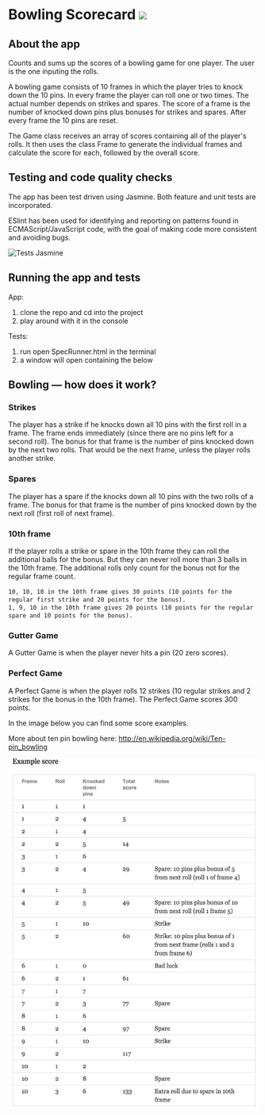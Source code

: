 Bowling Scorecard <a href="https://codeclimate.com/github/AlinaGoaga/BowlingScorecard/maintainability"><img src="https://api.codeclimate.com/v1/badges/ff3831ef5ce5bc3b8170/maintainability" /></a>
=================

## About the app

Counts and sums up the scores of a bowling game for one player. The user is the one inputing the rolls.

A bowling game consists of 10 frames in which the player tries to knock down the 10 pins. In every frame the player can roll one or two times. The actual number depends on strikes and spares. The score of a frame is the number of knocked down pins plus bonuses for strikes and spares. After every frame the 10 pins are reset.

The Game class receives an array of scores containing all of the player's rolls. It then uses the class Frame to generate the individual frames and calculate the score for each, followed by the overall score.

## Testing and code quality checks

The app has been test driven using Jasmine. Both feature and unit tests are incorporated.

ESlint has been used for identifying and reporting on patterns found in ECMAScript/JavaScript code, with the goal of making code more consistent and avoiding bugs.  

![Tests Jasmine](https://github.com/AlinaGoaga/bowling-challenge/blob/master/BC_TestsPassing.jpeg)

## Running the app and tests

App:
1. clone the repo and cd into the project
2. play around with it in the console

Tests:
1. run open SpecRunner.html in the terminal
2. a window will open containing the below

## Bowling — how does it work?

### Strikes

The player has a strike if he knocks down all 10 pins with the first roll in a frame. The frame ends immediately (since there are no pins left for a second roll). The bonus for that frame is the number of pins knocked down by the next two rolls. That would be the next frame, unless the player rolls another strike.

### Spares

The player has a spare if the knocks down all 10 pins with the two rolls of a frame. The bonus for that frame is the number of pins knocked down by the next roll (first roll of next frame).

### 10th frame

If the player rolls a strike or spare in the 10th frame they can roll the additional balls for the bonus. But they can never roll more than 3 balls in the 10th frame. The additional rolls only count for the bonus not for the regular frame count.

    10, 10, 10 in the 10th frame gives 30 points (10 points for the regular first strike and 20 points for the bonus).
    1, 9, 10 in the 10th frame gives 20 points (10 points for the regular spare and 10 points for the bonus).

### Gutter Game

A Gutter Game is when the player never hits a pin (20 zero scores).

### Perfect Game

A Perfect Game is when the player rolls 12 strikes (10 regular strikes and 2 strikes for the bonus in the 10th frame). The Perfect Game scores 300 points.

In the image below you can find some score examples.

More about ten pin bowling here: http://en.wikipedia.org/wiki/Ten-pin_bowling

![Ten Pin Score Example](images/example_ten_pin_scoring.png)

